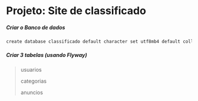 # Projeto: Site de classificado

##### Criar o Banco de dados
```bash
create database classificado default character set utf8mb4 default collate utf8mb4_general_ci;
```

##### Criar 3 tabelas (usando Flyway)

> usuarios
>
> categorias
>
> anuncios
